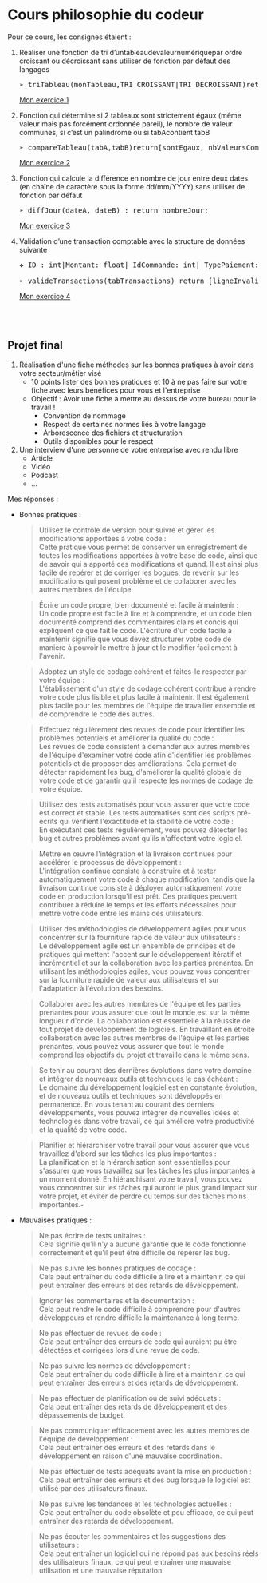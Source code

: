 # Cours philosophie du codeur

Pour ce cours, les consignes étaient :

1. Réaliser une fonction de tri d’untableaudevaleurnumériquepar ordre croissant ou décroissant sans utiliser de fonction par défaut des langages

   <pre>➢ triTableau(monTableau,TRI_CROISSANT|TRI_DECROISSANT)returntableauTrié;</pre>

   [Mon exercice 1](exercice_1.js)

2. Fonction qui détermine si 2 tableaux sont strictement égaux (même valeur mais pas forcément ordonnée pareil), le nombre de valeur communes, si c’est un palindrome ou si tabAcontient tabB

   <pre>➢ compareTableau(tabA,tabB)return[sontEgaux, nbValeursComm, estPalindrome, tabAContientTabB];</pre>

   [Mon exercice 2](exercice_2.js)

3. Fonction qui calcule la différence en nombre de jour entre deux dates (en chaîne de caractère sous la forme dd/mm/YYYY) sans utiliser de fonction par défaut

   <pre>➢ diffJour(dateA, dateB) : return nombreJour;</pre>

   [Mon exercice 3](exercice_3.js)

4. Validation d’une transaction comptable avec la structure de données suivante

   <pre>❖ ID : int|Montant: float| IdCommande: int| TypePaiement: int[0: espère, 1: chèque, 2 : CB] | Token: sha256 [concatligne-1 des attributs (avec token) | tokenen dur dans le code pour la première ligne]
   
   ➢ valideTransactions(tabTransactions) return [ligneInvalide1?, ligneInvalide2?,…]</pre>

   [Mon exercice 4](exercice_4.js)

<br><br>

## Projet final

1. Réalisation d'une fiche méthodes sur les bonnes pratiques à avoir dans votre secteur/métier visé
   - 10 points lister des bonnes pratiques et 10 à ne pas faire sur votre fiche avec leurs bénéfices pour vous et l'entreprise
   - Objectif : Avoir une fiche à mettre au dessus de votre bureau pour le travail !
     - Convention de nommage
     - Respect de certaines normes liés à votre langage
     - Arborescence des fichiers et structuration
     - Outils disponibles pour le respect
2. Une interview d'une personne de votre entreprise avec rendu libre
   - Article
   - Vidéo
   - Podcast
   - ...

Mes réponses :

- Bonnes pratiques :
   > Utilisez le contrôle de version pour suivre et gérer les modifications apportées à votre code : <br>
   Cette pratique vous permet de conserver un enregistrement de toutes les modifications apportées à votre base de code, ainsi que de savoir qui a apporté ces modifications et quand. Il est ainsi plus facile de repérer et de corriger les bogues, de revenir sur les modifications qui posent problème et de collaborer avec les autres membres de l'équipe.

   > Écrire un code propre, bien documenté et facile à maintenir : <br>
   Un code propre est facile à lire et à comprendre, et un code bien documenté comprend des commentaires clairs et concis qui expliquent ce que fait le code. L'écriture d'un code facile à maintenir signifie que vous devez structurer votre code de manière à pouvoir le mettre à jour et le modifier facilement à l'avenir.

   > Adoptez un style de codage cohérent et faites-le respecter par votre équipe : <br>
   L'établissement d'un style de codage cohérent contribue à rendre votre code plus lisible et plus facile à maintenir. Il est également plus facile pour les membres de l'équipe de travailler ensemble et de comprendre le code des autres.

   > Effectuez régulièrement des revues de code pour identifier les problèmes potentiels et améliorer la qualité du code : <br>
   Les revues de code consistent à demander aux autres membres de l'équipe d'examiner votre code afin d'identifier les problèmes potentiels et de proposer des améliorations. Cela permet de détecter rapidement les bug, d'améliorer la qualité globale de votre code et de garantir qu'il respecte les normes de codage de votre équipe.

   > Utilisez des tests automatisés pour vous assurer que votre code est correct et stable. Les tests automatisés sont des scripts pré-écrits qui vérifient l'exactitude et la stabilité de votre code : <br>
   En exécutant ces tests régulièrement, vous pouvez détecter les bug et autres problèmes avant qu'ils n'affectent votre logiciel.

   > Mettre en œuvre l'intégration et la livraison continues pour accélérer le processus de développement : <br>
   L'intégration continue consiste à construire et à tester automatiquement votre code à chaque modification, tandis que la livraison continue consiste à déployer automatiquement votre code en production lorsqu'il est prêt. Ces pratiques peuvent contribuer à réduire le temps et les efforts nécessaires pour mettre votre code entre les mains des utilisateurs.

   > Utiliser des méthodologies de développement agiles pour vous concentrer sur la fourniture rapide de valeur aux utilisateurs : <br>
   Le développement agile est un ensemble de principes et de pratiques qui mettent l'accent sur le développement itératif et incrémentiel et sur la collaboration avec les parties prenantes. En utilisant les méthodologies agiles, vous pouvez vous concentrer sur la fourniture rapide de valeur aux utilisateurs et sur l'adaptation à l'évolution des besoins.

   > Collaborer avec les autres membres de l'équipe et les parties prenantes pour vous assurer que tout le monde est sur la même longueur d'onde. La collaboration est essentielle à la réussite de tout projet de développement de logiciels. En travaillant en étroite collaboration avec les autres membres de l'équipe et les parties prenantes, vous pouvez vous assurer que tout le monde comprend les objectifs du projet et travaille dans le même sens.

   > Se tenir au courant des dernières évolutions dans votre domaine et intégrer de nouveaux outils et techniques le cas échéant : <br>
   Le domaine du développement logiciel est en constante évolution, et de nouveaux outils et techniques sont développés en permanence. En vous tenant au courant des derniers développements, vous pouvez intégrer de nouvelles idées et technologies dans votre travail, ce qui améliore votre productivité et la qualité de votre code.

   > Planifier et hiérarchiser votre travail pour vous assurer que vous travaillez d'abord sur les tâches les plus importantes : <br>
   La planification et la hiérarchisation sont essentielles pour s'assurer que vous travaillez sur les tâches les plus importantes à un moment donné. En hiérarchisant votre travail, vous pouvez vous concentrer sur les tâches qui auront le plus grand impact sur votre projet, et éviter de perdre du temps sur des tâches moins importantes.-

- Mauvaises pratiques :

   > Ne pas écrire de tests unitaires : <br>
   Cela signifie qu'il n'y a aucune garantie que le code fonctionne correctement et qu'il peut être difficile de repérer les bug.

   > Ne pas suivre les bonnes pratiques de codage : <br>
   Cela peut entraîner du code difficile à lire et à maintenir, ce qui peut entraîner des erreurs et des retards de développement.

   > Ignorer les commentaires et la documentation : <br>
   Cela peut rendre le code difficile à comprendre pour d'autres développeurs et rendre difficile la maintenance à long terme.

   > Ne pas effectuer de revues de code : <br>
   Cela peut entraîner des erreurs de code qui auraient pu être détectées et corrigées lors d'une revue de code.

   > Ne pas suivre les normes de développement : <br>
   Cela peut entraîner du code difficile à lire et à maintenir, ce qui peut entraîner des erreurs et des retards de développement.

   > Ne pas effectuer de planification ou de suivi adéquats : <br>
   Cela peut entraîner des retards de développement et des dépassements de budget.

   > Ne pas communiquer efficacement avec les autres membres de l'équipe de développement : <br>
   Cela peut entraîner des erreurs et des retards dans le développement en raison d'une mauvaise coordination.

   > Ne pas effectuer de tests adéquats avant la mise en production : <br>
   Cela peut entraîner des erreurs et des bug lorsque le logiciel est utilisé par des utilisateurs finaux.

   > Ne pas suivre les tendances et les technologies actuelles : <br>
   Cela peut entraîner du code obsolète et peu efficace, ce qui peut entraîner des retards de développement.

   > Ne pas écouter les commentaires et les suggestions des utilisateurs : <br>
   Cela peut entraîner un logiciel qui ne répond pas aux besoins réels des utilisateurs finaux, ce qui peut entraîner une mauvaise utilisation et une mauvaise réputation.

